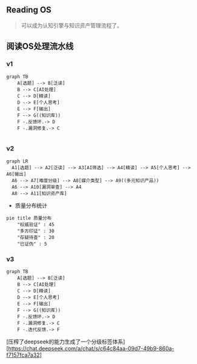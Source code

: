 ## Reading OS

> 可以成为认知引擎与知识资产管理流程了。

## 阅读OS处理流水线

### v1

```mermaid
graph TB
    A[选题] --> B[泛读]
    B --> C[AI处理]
    C --> D[精读]
    D --> E[个人思考]
    E --> F[输出]
    F --> G((知识库))
    F -.反馈环.-> D
    F -.漏洞修复.-> C


```

### v2

```mermaid
graph LR
  A1[选题] --> A2[泛读] --> A3[AI筛选] --> A4[精读] --> A5[个人思考] --> A6[输出]
  A6 --> A7[难度分级] --> A8[媒介类型] --> A9((多元知识产品))
  A6 --> A10[漏洞审查] --> A4
  A8 --> A11[知识资产库]

```

* 质量分布统计

```mermaid
pie title 质量分布
    "权威验证" : 45
    "多方印证" : 30
    "存疑待查" : 20
    "已证伪" : 5
```

### v3



```mermaid
graph TB
    A[选题] --> B[泛读]
    B --> C[AI处理]
    C --> D[精读]
    D --> E[个人思考]
    E --> F[输出]
    F --> G((知识库))
    F -.反馈环.-> D
    F -.漏洞修复.-> C
    F -.迭代反馈.-> F

```



[压榨了deepseek的能力生成了一个分级标签体系][https://chat.deepseek.com/a/chat/s/c64c84aa-09d7-49b9-860a-f7157fca7a32]
